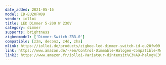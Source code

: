 ```yaml
---
date_added: 2021-05-16
model: ID-EU20FW09
vendor: iolloi
title: LED Dimmer 5-200 W 230V
category: dimmer
supports: brightness
zigbeemodel: ['Dimmer-Switch-ZB3.0']
compatible: [z2m, deconz, z4d, zha]
mlink: https://iolloi.de/products/zigbee-led-dimmer-switch-id-eu20fw09
link: https://www.amazon.de/-/en/Control-Dimmable-Halogen-Compatible-Mounting/dp/B08L6JBJVD
link2: https://www.amazon.fr/iolloi-Variateur-dintensit%C3%A9-halog%C3%A8nes-compatible/dp/B08L6JBJVD
---
```

